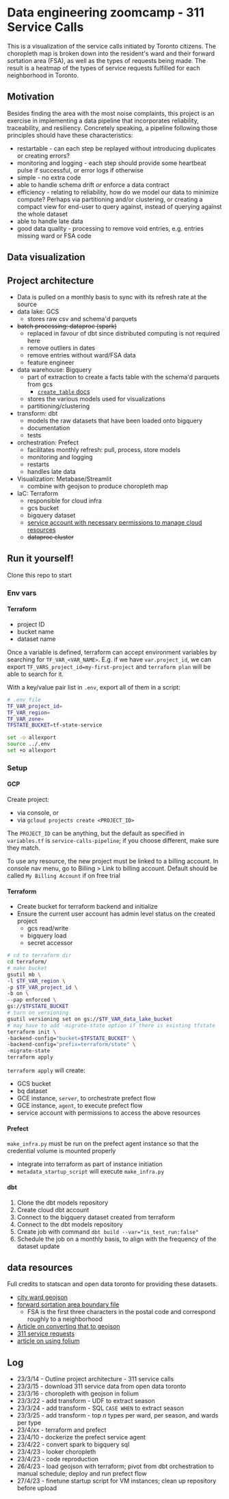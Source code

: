 # Data engineering zoomcamp - 311 Service Calls

This is a visualization of the service calls initiated by Toronto citizens. The choropleth map is broken down into the resident's ward and their forward sortation area (FSA), as well as the types of requests being made. The result is a heatmap of the types of service requests fulfilled for each neighborhood in Toronto.

## Motivation

Besides finding the area with the most noise complaints, this project is an exercise in implementing a data pipeline that incorporates reliability, traceability, and resiliency. Concretely speaking, a pipeline following those principles should have these characteristics:

- restartable - can each step be replayed without introducing duplicates or creating errors?
- monitoring and logging - each step should provide some heartbeat pulse if successful, or error logs if otherwise
- simple - no extra code
- able to handle schema drift *or* enforce a data contract
- efficiency - relating to reliability, how do we model our data to minimize compute? Perhaps via partitioning and/or clustering, or creating a compact view for end-user to query against, instead of querying against the whole dataset
- able to handle late data
- good data quality - processing to remove void entries, e.g. entries missing ward or FSA code

## Data visualization

## Project architecture

- Data is pulled on a monthly basis to sync with its refresh rate at the source
- data lake: GCS
  - stores raw csv and schema'd parquets
- ~~batch processing: dataproc (spark)~~
  - replaced in favour of dbt since distributed computing is not required here
  - remove outliers in dates
  - remove entries without ward/FSA data
  - feature engineer
- data warehouse: Bigquery
  - part of extraction to create a facts table with the schema'd parquets from gcs
    - [`create_table` docs](https://cloud.google.com/python/docs/reference/bigquery/latest/google.cloud.bigquery.client.Client#google_cloud_bigquery_client_Client_create_table)
  - stores the various models used for visualizations
  - partitioning/clustering
- transform: dbt
  - models the raw datasets that have been loaded onto bigquery
  - documentation
  - tests
- orchestration: Prefect
  - facilitates monthly refresh: pull, process, store models
  - monitoring and logging
  - restarts
  - handles late data
- Visualization: Metabase/Streamlit
  - combine with geojson to produce choropleth map
- IaC: Terraform
  - responsible for cloud infra
  - gcs bucket
  - bigquery dataset
  - [service account with necessary permissions to manage cloud resources](https://registry.terraform.io/modules/terraform-google-modules/service-accounts/google/latest)
  - ~~dataproc cluster~~

## Run it yourself!

Clone this repo to start

### Env vars

#### Terraform

- project ID
- bucket name
- dataset name

Once a variable is defined, terraform can accept environment variables by searching for `TF_VAR_<VAR_NAME>`. E.g. if we have `var.project_id`, we can export `TF_VARS_project_id=my-first-project` and `terraform plan` will be able to search for it.

With a key/value pair list in `.env`, export all of them in a script:

```bash
# .env file
TF_VAR_project_id=
TF_VAR_region=
TF_VAR_zone=
TFSTATE_BUCKET=tf-state-service
```

```bash
set -o allexport
source ../.env
set +o allexport
```

### Setup

#### GCP

Create project:

- via console, or
- via `gcloud projects create <PROJECT_ID>`

The `PROJECT_ID` can be anything, but the default as specified in `variables.tf` is `service-calls-pipeline`; if you choose different, make sure they match.

To use any resource, the new project must be linked to a billing account. In console nav menu, go to Billing > Link to billing account. Default should be called `My Billing Account` if on free trial

#### Terraform

- Create bucket for terraform backend and initialize
- Ensure the current user account has admin level status on the created project
  - gcs read/write
  - bigquery load
  - secret accessor

```bash
# cd to terraform dir
cd terraform/
# make bucket
gsutil mb \
-l $TF_VAR_region \
-p $TF_VAR_project_id \
-b on \
--pap enforced \
gs://$TFSTATE_BUCKET
# turn on versioning
gsutil versioning set on gs://$TF_VAR_data_lake_bucket
# may have to add -migrate-state option if there is existing tfstate
terraform init \
-backend-config="bucket=$TFSTATE_BUCKET" \
-backend-config="prefix=terraform/state" \
-migrate-state
terraform apply
```

`terraform apply` will create:

- GCS bucket
- bq dataset
- GCE instance, `server`, to orchestrate prefect flow
- GCE instance, `agent`, to execute prefect flow
- service account with permissions to access the above resources

#### Prefect

`make_infra.py` must be run on the prefect agent instance so that the credential volume is mounted properly

- integrate into terraform as part of instance initiation
- `metadata_startup_script` will execute `make_infra.py`

#### dbt

1. Clone the dbt models repository
1. Create cloud dbt account
1. Connect to the bigquery dataset created from terraform
1. Connect to the dbt models repository
1. Create job with command `dbt build --var="is_test_run:false"`
1. Schedule the job on a monthly basis, to align with the frequency of the dataset update

## data resources

Full credits to statscan and open data toronto for providing these datasets.

- [city ward geojson](https://open.toronto.ca/dataset/city-wards/)
- [forward sortation area boundary file](https://www12.statcan.gc.ca/census-recensement/2011/geo/bound-limit/bound-limit-2016-eng.cfm)
  - FSA is the first three characters in the postal code and correspond roughly to a neighborhood
- [Article on converting that to geojson](https://medium.com/dataexplorations/generating-geojson-file-for-toronto-fsas-9b478a059f04)
- [311 service requests](https://open.toronto.ca/dataset/311-service-requests-customer-initiated/)
- [article on using folium](https://realpython.com/python-folium-web-maps-from-data/)

## Log

- 23/3/14 - Outline project architecture - 311 service calls
- 23/3/15 - download 311 service data from open data toronto
- 23/3/16 - choropleth with geojson in folium
- 23/3/22 - add transform - UDF to extract season
- 23/3/24 - add transform - SQL `CASE WHEN` to extract season
- 23/3/25 - add transform - top *n* types per ward, per season, and wards per type
- 23/4/xx - terraform and prefect
- 23/4/10 - dockerize the prefect service agent
- 23/4/22 - convert spark to bigquery sql
- 23/4/23 - looker choropleth
- 23/4/23 - code reproduction
- 26/4/23 - load geojson with terraform; pivot from dbt orchestration to manual schedule; deploy and run prefect flow
- 27/4/23 - finetune startup script for VM instances; clean up repository before upload
